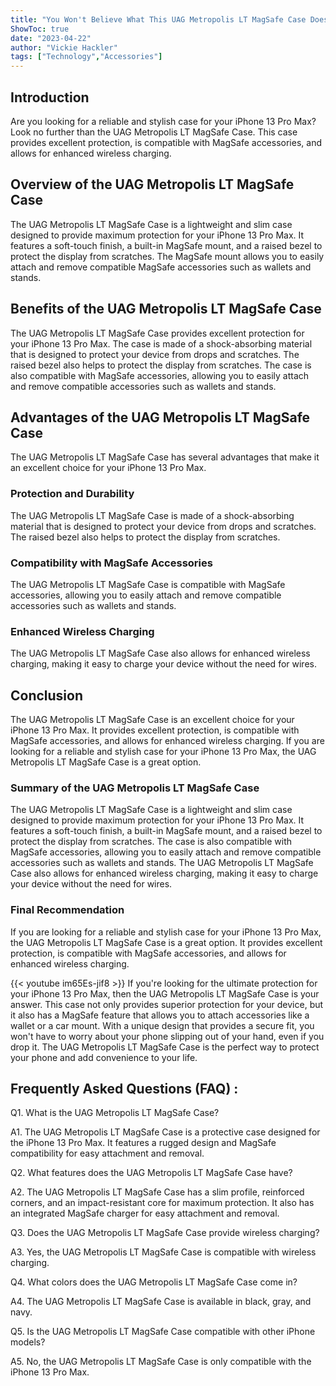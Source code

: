 ```yaml
---
title: "You Won't Believe What This UAG Metropolis LT MagSafe Case Does For Your iPhone 13 Pro Max!"
ShowToc: true 
date: "2023-04-22"
author: "Vickie Hackler" 
tags: ["Technology","Accessories"]
---
```

## Introduction 
Are you looking for a reliable and stylish case for your iPhone 13 Pro Max? Look no further than the UAG Metropolis LT MagSafe Case. This case provides excellent protection, is compatible with MagSafe accessories, and allows for enhanced wireless charging.

## Overview of the UAG Metropolis LT MagSafe Case
The UAG Metropolis LT MagSafe Case is a lightweight and slim case designed to provide maximum protection for your iPhone 13 Pro Max. It features a soft-touch finish, a built-in MagSafe mount, and a raised bezel to protect the display from scratches. The MagSafe mount allows you to easily attach and remove compatible MagSafe accessories such as wallets and stands.

## Benefits of the UAG Metropolis LT MagSafe Case
The UAG Metropolis LT MagSafe Case provides excellent protection for your iPhone 13 Pro Max. The case is made of a shock-absorbing material that is designed to protect your device from drops and scratches. The raised bezel also helps to protect the display from scratches. The case is also compatible with MagSafe accessories, allowing you to easily attach and remove compatible accessories such as wallets and stands.

## Advantages of the UAG Metropolis LT MagSafe Case
The UAG Metropolis LT MagSafe Case has several advantages that make it an excellent choice for your iPhone 13 Pro Max. 

### Protection and Durability 
The UAG Metropolis LT MagSafe Case is made of a shock-absorbing material that is designed to protect your device from drops and scratches. The raised bezel also helps to protect the display from scratches. 

### Compatibility with MagSafe Accessories 
The UAG Metropolis LT MagSafe Case is compatible with MagSafe accessories, allowing you to easily attach and remove compatible accessories such as wallets and stands.

### Enhanced Wireless Charging 
The UAG Metropolis LT MagSafe Case also allows for enhanced wireless charging, making it easy to charge your device without the need for wires.

## Conclusion 
The UAG Metropolis LT MagSafe Case is an excellent choice for your iPhone 13 Pro Max. It provides excellent protection, is compatible with MagSafe accessories, and allows for enhanced wireless charging. If you are looking for a reliable and stylish case for your iPhone 13 Pro Max, the UAG Metropolis LT MagSafe Case is a great option. 

### Summary of the UAG Metropolis LT MagSafe Case 
The UAG Metropolis LT MagSafe Case is a lightweight and slim case designed to provide maximum protection for your iPhone 13 Pro Max. It features a soft-touch finish, a built-in MagSafe mount, and a raised bezel to protect the display from scratches. The case is also compatible with MagSafe accessories, allowing you to easily attach and remove compatible accessories such as wallets and stands. The UAG Metropolis LT MagSafe Case also allows for enhanced wireless charging, making it easy to charge your device without the need for wires.

### Final Recommendation 
If you are looking for a reliable and stylish case for your iPhone 13 Pro Max, the UAG Metropolis LT MagSafe Case is a great option. It provides excellent protection, is compatible with MagSafe accessories, and allows for enhanced wireless charging.

{{< youtube im65Es-jif8 >}} 
If you're looking for the ultimate protection for your iPhone 13 Pro Max, then the UAG Metropolis LT MagSafe Case is your answer. This case not only provides superior protection for your device, but it also has a MagSafe feature that allows you to attach accessories like a wallet or a car mount. With a unique design that provides a secure fit, you won't have to worry about your phone slipping out of your hand, even if you drop it. The UAG Metropolis LT MagSafe Case is the perfect way to protect your phone and add convenience to your life.

## Frequently Asked Questions (FAQ) :
Q1. What is the UAG Metropolis LT MagSafe Case?

A1. The UAG Metropolis LT MagSafe Case is a protective case designed for the iPhone 13 Pro Max. It features a rugged design and MagSafe compatibility for easy attachment and removal.

Q2. What features does the UAG Metropolis LT MagSafe Case have?

A2. The UAG Metropolis LT MagSafe Case has a slim profile, reinforced corners, and an impact-resistant core for maximum protection. It also has an integrated MagSafe charger for easy attachment and removal.

Q3. Does the UAG Metropolis LT MagSafe Case provide wireless charging?

A3. Yes, the UAG Metropolis LT MagSafe Case is compatible with wireless charging.

Q4. What colors does the UAG Metropolis LT MagSafe Case come in?

A4. The UAG Metropolis LT MagSafe Case is available in black, gray, and navy.

Q5. Is the UAG Metropolis LT MagSafe Case compatible with other iPhone models?

A5. No, the UAG Metropolis LT MagSafe Case is only compatible with the iPhone 13 Pro Max.


